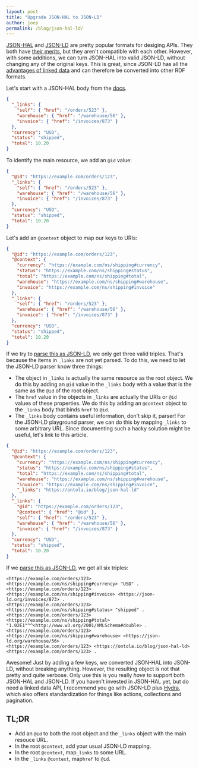 ```yaml
---
layout: post
title: "Upgrade JSON-HAL to JSON-LD"
author: joep
permalink: /blog/json-hal-ld/
---
```


[JSON-HAL](http://stateless.co/hal_specification.html) and [JSON-LD](https://json-ld.org/) are pretty popular formats for desiging APIs. They both have [their merits](https://sookocheff.com/post/api/on-choosing-a-hypermedia-format/), but they aren't compatible with each other. However, with some additions, we can turn JSON-HAL into valid JSON-LD, without changing any of the original keys. This is great, since JSON-LD has all the [advantages of linked data](/what-is-linked-data) and can therefore be converted into other RDF formats.

Let's start with a JSON-HAL body from the [docs](https://tools.ietf.org/html/draft-kelly-json-hal-08).

```json
{
  "_links": {
    "self": { "href": "/orders/523" },
    "warehouse": { "href": "/warehouse/56" },
    "invoice": { "href": "/invoices/873" }
  },
  "currency": "USD",
  "status": "shipped",
  "total": 10.20
}
```

To identify the main resource, we add an `@id` value:

```json
{
  "@id": "https://example.com/orders/123",
  "_links": {
    "self": { "href": "/orders/523" },
    "warehouse": { "href": "/warehouse/56" },
    "invoice": { "href": "/invoices/873" }
  },
  "currency": "USD",
  "status": "shipped",
  "total": 10.20
}
```

Let's add an `@context` object to map our keys to URIs:

```json
{
  "@id": "https://example.com/orders/123",
  "@context": {
    "currency": "https://example.com/ns/shipping#currency",
    "status": "https://example.com/ns/shipping#status",
    "total": "https://example.com/ns/shipping#total",
    "warehouse": "https://example.com/ns/shipping#warehouse",
    "invoice": "https://example.com/ns/shipping#invoice"
  },
  "_links": {
    "self": { "href": "/orders/523" },
    "warehouse": { "href": "/warehouse/56" },
    "invoice": { "href": "/invoices/873" }
  },
  "currency": "USD",
  "status": "shipped",
  "total": 10.20
}
```

If we try to [parse this as JSON-LD](https://json-ld.org/playground/#startTab=tab-nquads&json-ld=%7B%22%40id%22%3A%22https%3A%2F%2Fexample.com%2Forders%2F123%22%2C%22%40context%22%3A%7B%22currency%22%3A%22https%3A%2F%2Fexample.com%2Fns%2Fshipping%23currency%22%2C%22status%22%3A%22https%3A%2F%2Fexample.com%2Fns%2Fshipping%23status%22%2C%22total%22%3A%22https%3A%2F%2Fexample.com%2Fns%2Fshipping%23total%22%2C%22warehouse%22%3A%22https%3A%2F%2Fexample.com%2Fns%2Fshipping%23warehouse%22%2C%22invoice%22%3A%22https%3A%2F%2Fexample.com%2Fns%2Fshipping%23invoice%22%7D%2C%22_links%22%3A%7B%22self%22%3A%7B%22href%22%3A%22%2Forders%2F523%22%7D%2C%22warehouse%22%3A%7B%22href%22%3A%22%2Fwarehouse%2F56%22%7D%2C%22invoice%22%3A%7B%22href%22%3A%22%2Finvoices%2F873%22%7D%7D%2C%22currency%22%3A%22USD%22%2C%22status%22%3A%22shipped%22%2C%22total%22%3A10.2%7D), we only get three valid triples. That's because the items in `_links` are not yet parsed. To do this, we need to let the JSON-LD parser know three things:

- The object in `_links` is actually the same resource as the root object. We do this by adding an `@id` value in the `_links` body with a value that is the same as the `@id` of the root object.
- The `href` value in the objects in `_links` are actually the URIs or `@id` values of these properties. We do this by adding an `@context` object to the `_links` body that binds `href` to `@id`.
- The `_links` body contains useful information, don't skip it, parser! For the JSON-LD playground parser, we can do this by mapping `_links` to some arbitrary URL. Since documenting such a hacky solution might be useful, let's link to this article.

```json
{
  "@id": "https://example.com/orders/123",
  "@context": {
    "currency": "https://example.com/ns/shipping#currency",
    "status": "https://example.com/ns/shipping#status",
    "total": "https://example.com/ns/shipping#total",
    "warehouse": "https://example.com/ns/shipping#warehouse",
    "invoice": "https://example.com/ns/shipping#invoice",
    "_links": "https://ontola.io/blog/json-hal-ld"
  },
  "_links": {
    "@id": "https://example.com/orders/123",
    "@context": { "href": "@id" },
    "self": { "href": "/orders/523" },
    "warehouse": { "href": "/warehouse/56" },
    "invoice": { "href": "/invoices/873" }
  },
  "currency": "USD",
  "status": "shipped",
  "total": 10.20
}
```

If we [parse this as JSON-LD](https://json-ld.org/playground-dev/#startTab=tab-nquads&json-ld=%7B%22%40id%22%3A%22https%3A%2F%2Fexample.com%2Forders%2F123%22%2C%22%40context%22%3A%7B%22currency%22%3A%22https%3A%2F%2Fexample.com%2Fns%2Fshipping%23currency%22%2C%22status%22%3A%22https%3A%2F%2Fexample.com%2Fns%2Fshipping%23status%22%2C%22total%22%3A%22https%3A%2F%2Fexample.com%2Fns%2Fshipping%23total%22%2C%22warehouse%22%3A%22https%3A%2F%2Fexample.com%2Fns%2Fshipping%23warehouse%22%2C%22invoice%22%3A%22https%3A%2F%2Fexample.com%2Fns%2Fshipping%23invoice%22%2C%22_links%22%3A%22https%3A%2F%2Fontola.io%2Fblog%2Fjson-hal-ld%22%7D%2C%22_links%22%3A%7B%22%40id%22%3A%22https%3A%2F%2Fexample.com%2Forders%2F123%22%2C%22%40context%22%3A%7B%22href%22%3A%22%40id%22%7D%2C%22self%22%3A%7B%22href%22%3A%22%2Forders%2F523%22%7D%2C%22warehouse%22%3A%7B%22href%22%3A%22%2Fwarehouse%2F56%22%7D%2C%22invoice%22%3A%7B%22href%22%3A%22%2Finvoices%2F873%22%7D%7D%2C%22currency%22%3A%22USD%22%2C%22status%22%3A%22shipped%22%2C%22total%22%3A10.2%7D), we get all six triples:

```turtle
<https://example.com/orders/123> <https://example.com/ns/shipping#currency> "USD" .
<https://example.com/orders/123> <https://example.com/ns/shipping#invoice> <https://json-ld.org/invoices/873> .
<https://example.com/orders/123> <https://example.com/ns/shipping#status> "shipped" .
<https://example.com/orders/123> <https://example.com/ns/shipping#total> "1.02E1"^^<http://www.w3.org/2001/XMLSchema#double> .
<https://example.com/orders/123> <https://example.com/ns/shipping#warehouse> <https://json-ld.org/warehouse/56> .
<https://example.com/orders/123> <https://ontola.io/blog/json-hal-ld> <https://example.com/orders/123> .
```

Awesome! Just by adding a few keys, we converted JSON-HAL into JSON-LD, without breaking anything. However, the resulting object is not that pretty and quite verbose. Only use this is you really _have_ to support both JSON-HAL and JSON-LD. If you haven't invested in JSON-HAL yet, but do need a linked data API, I recommend you go with JSON-LD plus [Hydra](https://www.hydra-cg.com/spec/latest/core/), which also offers standardization for things like actions, collections and pagination.

## TL;DR

- Add an `@id` to both the root object and the `_links` object with the main resouce URL.
- In the root `@context`, add your usual JSON-LD mapping.
- In the root `@context`, map`_links` to some URL.
- In the `_links` `@context`, map`href` to `@id`.
